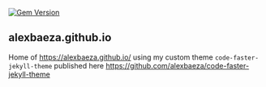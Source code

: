 [![Gem Version](https://badge.fury.io/rb/code-faster-jekyll-theme.svg)](https://badge.fury.io/rb/code-faster-jekyll-theme)

## alexbaeza.github.io

Home of https://alexbaeza.github.io/ using my custom theme `code-faster-jekyll-theme` published here https://github.com/alexbaeza/code-faster-jekyll-theme

